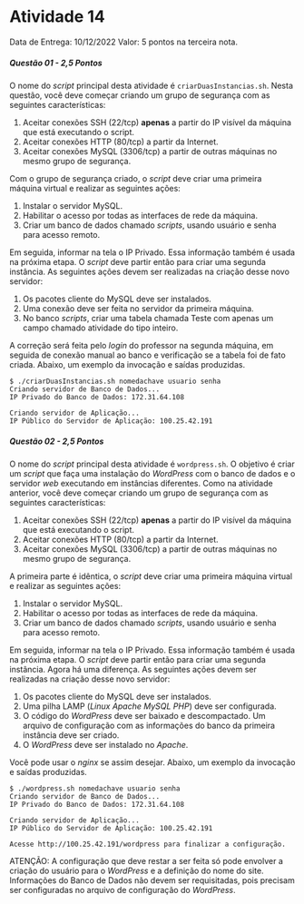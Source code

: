 # Atividade 14

Data de Entrega: 10/12/2022
Valor: 5 pontos na terceira nota.

##### Questão 01 - 2,5 Pontos
O nome do _script_ principal desta atividade é `criarDuasInstancias.sh`.
Nesta questão, você deve começar criando um grupo de segurança com as seguintes características:

1. Aceitar conexões SSH (22/tcp) **apenas** a partir do IP visível da máquina que está executando o script.
2. Aceitar conexões HTTP (80/tcp) a partir da Internet.
3. Aceitar conexões MySQL (3306/tcp) a partir de outras máquinas no mesmo grupo de segurança.

Com o grupo de segurança criado, o _script_ deve criar uma primeira máquina virtual e realizar as seguintes ações:

1. Instalar o servidor MySQL.
2. Habilitar o acesso por todas as interfaces de rede da máquina.
3. Criar um banco de dados chamado _scripts_, usando usuário e senha para acesso remoto.

Em seguida, informar na tela o IP Privado. Essa informação também é usada na próxima etapa.
O _script_ deve partir então para criar uma segunda instância. As seguintes ações devem ser realizadas na criação desse novo servidor:

1. Os pacotes cliente do MySQL deve ser instalados.
2. Uma conexão deve ser feita no servidor da primeira máquina.
3. No banco _scripts_, criar uma tabela chamada Teste com apenas um campo chamado atividade do tipo inteiro.

A correção será feita pelo _login_ do professor na segunda máquina, em seguida de conexão manual ao banco e verificação se a tabela foi de fato criada.
Abaixo, um exemplo da invocação e saídas produzidas.

```
$ ./criarDuasInstancias.sh nomedachave usuario senha
Criando servidor de Banco de Dados...
IP Privado do Banco de Dados: 172.31.64.108

Criando servidor de Aplicação...
IP Público do Servidor de Aplicação: 100.25.42.191
```

##### Questão 02 - 2,5 Pontos
O nome do _script_ principal desta atividade é `wordpress.sh`.
O objetivo é criar um _script_ que faça uma instalação do _WordPress_ com o banco de dados e o servidor _web_ executando em instâncias diferentes.
Como na atividade anterior, você deve começar criando um grupo de segurança com as seguintes características:

1. Aceitar conexões SSH (22/tcp) **apenas** a partir do IP visível da máquina que está executando o script.
2. Aceitar conexões HTTP (80/tcp) a partir da Internet.
3. Aceitar conexões MySQL (3306/tcp) a partir de outras máquinas no mesmo grupo de segurança.

A primeira parte é idêntica, o _script_ deve criar uma primeira máquina virtual e realizar as seguintes ações:

1. Instalar o servidor MySQL.
2. Habilitar o acesso por todas as interfaces de rede da máquina.
3. Criar um banco de dados chamado _scripts_, usando usuário e senha para acesso remoto.

Em seguida, informar na tela o IP Privado. Essa informação também é usada na próxima etapa.
O _script_ deve partir então para criar uma segunda instância. Agora há uma diferença. As seguintes ações devem ser realizadas na criação desse novo servidor:

1. Os pacotes cliente do MySQL deve ser instalados.
2. Uma pilha LAMP (_Linux Apache MySQL PHP_) deve ser configurada.
3. O código do _WordPress_ deve ser baixado e descompactado. Um arquivo de configuração com as informações do banco da primeira instância deve ser criado.
4. O _WordPress_ deve ser instalado no _Apache_.

Você pode usar o _nginx_ se assim desejar.
Abaixo, um exemplo da invocação e saídas produzidas.

```
$ ./wordpress.sh nomedachave usuario senha
Criando servidor de Banco de Dados...
IP Privado do Banco de Dados: 172.31.64.108

Criando servidor de Aplicação...
IP Público do Servidor de Aplicação: 100.25.42.191      

Acesse http://100.25.42.191/wordpress para finalizar a configuração.
```

ATENÇÃO: A configuração que deve restar a ser feita só pode envolver a criação do usuário para o _WordPress_ e a definição do nome do site. Informações do Banco de Dados não devem ser requisitadas, pois precisam ser configuradas no arquivo de configuração do _WordPress_.
